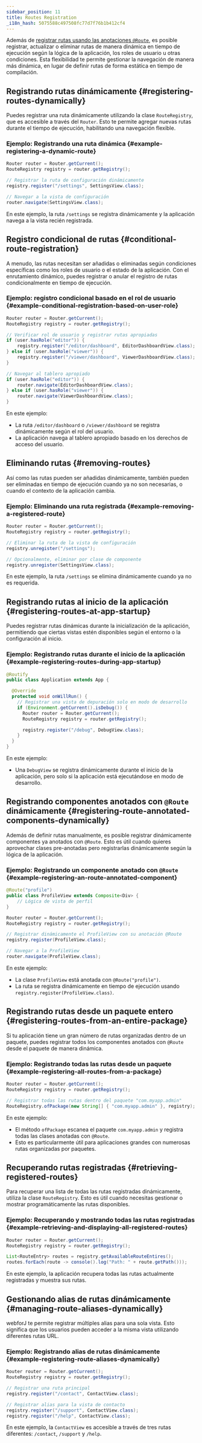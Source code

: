 ```yaml
---
sidebar_position: 11
title: Routes Registration
_i18n_hash: 5075588c497508fc77d7f76b1b412cf4
---
```

Además de [registrar rutas usando las anotaciones `@Route`](./defining-routes), es posible registrar, actualizar o eliminar rutas de manera dinámica en tiempo de ejecución según la lógica de la aplicación, los roles de usuario u otras condiciones. Esta flexibilidad te permite gestionar la navegación de manera más dinámica, en lugar de definir rutas de forma estática en tiempo de compilación.

## Registrando rutas dinámicamente {#registering-routes-dynamically}

Puedes registrar una ruta dinámicamente utilizando la clase `RouteRegistry`, que es accesible a través del `Router`. Esto te permite agregar nuevas rutas durante el tiempo de ejecución, habilitando una navegación flexible.

### Ejemplo: Registrando una ruta dinámica {#example-registering-a-dynamic-route}

```java
Router router = Router.getCurrent();
RouteRegistry registry = router.getRegistry();

// Registrar la ruta de configuración dinámicamente
registry.register("/settings", SettingsView.class);

// Navegar a la vista de configuración
router.navigate(SettingsView.class);
```

En este ejemplo, la ruta `/settings` se registra dinámicamente y la aplicación navega a la vista recién registrada.

## Registro condicional de rutas {#conditional-route-registration}

A menudo, las rutas necesitan ser añadidas o eliminadas según condiciones específicas como los roles de usuario o el estado de la aplicación. Con el enrutamiento dinámico, puedes registrar o anular el registro de rutas condicionalmente en tiempo de ejecución.

### Ejemplo: registro condicional basado en el rol de usuario {#example-conditional-registration-based-on-user-role}

```java
Router router = Router.getCurrent();
RouteRegistry registry = router.getRegistry();

// Verificar rol de usuario y registrar rutas apropiadas
if (user.hasRole("editor")) {
    registry.register("/editor/dashboard", EditorDashboardView.class);
} else if (user.hasRole("viewer")) {
    registry.register("/viewer/dashboard", ViewerDashboardView.class);
}

// Navegar al tablero apropiado
if (user.hasRole("editor")) {
    router.navigate(EditorDashboardView.class);
} else if (user.hasRole("viewer")) {
    router.navigate(ViewerDashboardView.class);
}
```

En este ejemplo:
- La ruta `/editor/dashboard` o `/viewer/dashboard` se registra dinámicamente según el rol del usuario.
- La aplicación navega al tablero apropiado basado en los derechos de acceso del usuario.

## Eliminando rutas {#removing-routes}

Así como las rutas pueden ser añadidas dinámicamente, también pueden ser eliminadas en tiempo de ejecución cuando ya no son necesarias, o cuando el contexto de la aplicación cambia.

### Ejemplo: Eliminando una ruta registrada {#example-removing-a-registered-route}

```java
Router router = Router.getCurrent();
RouteRegistry registry = router.getRegistry();

// Eliminar la ruta de la vista de configuración
registry.unregister("/settings");

// Opcionalmente, eliminar por clase de componente
registry.unregister(SettingsView.class);
```

En este ejemplo, la ruta `/settings` se elimina dinámicamente cuando ya no es requerida.

## Registrando rutas al inicio de la aplicación {#registering-routes-at-app-startup}

Puedes registrar rutas dinámicas durante la inicialización de la aplicación, permitiendo que ciertas vistas estén disponibles según el entorno o la configuración al inicio.

### Ejemplo: Registrando rutas durante el inicio de la aplicación {#example-registering-routes-during-app-startup}

```java
@Routify
public class Application extends App {

  @Override
  protected void onWillRun() {
    // Registrar una vista de depuración solo en modo de desarrollo
    if (Environment.getCurrent().isDebug()) {
      Router router = Router.getCurrent();
      RouteRegistry registry = router.getRegistry();

      registry.register("/debug", DebugView.class);
    }
  }
}
```

En este ejemplo:
- Una `DebugView` se registra dinámicamente durante el inicio de la aplicación, pero solo si la aplicación está ejecutándose en modo de desarrollo.

## Registrando componentes anotados con `@Route` dinámicamente {#registering-route-annotated-components-dynamically}

Además de definir rutas manualmente, es posible registrar dinámicamente componentes ya anotados con `@Route`. Esto es útil cuando quieres aprovechar clases pre-anotadas pero registrarlas dinámicamente según la lógica de la aplicación.

### Ejemplo: Registrando un componente anotado con `@Route` {#example-registering-an-route-annotated-component}

```java
@Route("profile")
public class ProfileView extends Composite<Div> {
    // Lógica de vista de perfil
}

Router router = Router.getCurrent();
RouteRegistry registry = router.getRegistry();

// Registrar dinámicamente el ProfileView con su anotación @Route
registry.register(ProfileView.class);

// Navegar a la ProfileView
router.navigate(ProfileView.class);
```

En este ejemplo:
- La clase `ProfileView` está anotada con `@Route("profile")`.
- La ruta se registra dinámicamente en tiempo de ejecución usando `registry.register(ProfileView.class)`.

## Registrando rutas desde un paquete entero {#registering-routes-from-an-entire-package}

Si tu aplicación tiene un gran número de rutas organizadas dentro de un paquete, puedes registrar todos los componentes anotados con `@Route` desde el paquete de manera dinámica.

### Ejemplo: Registrando todas las rutas desde un paquete {#example-registering-all-routes-from-a-package}

```java
Router router = Router.getCurrent();
RouteRegistry registry = router.getRegistry();

// Registrar todas las rutas dentro del paquete "com.myapp.admin"
RouteRegistry.ofPackage(new String[] { "com.myapp.admin" }, registry);
```

En este ejemplo:
- El método `ofPackage` escanea el paquete `com.myapp.admin` y registra todas las clases anotadas con `@Route`.
- Esto es particularmente útil para aplicaciones grandes con numerosas rutas organizadas por paquetes.

## Recuperando rutas registradas {#retrieving-registered-routes}

Para recuperar una lista de todas las rutas registradas dinámicamente, utiliza la clase `RouteRegistry`. Esto es útil cuando necesitas gestionar o mostrar programáticamente las rutas disponibles.

### Ejemplo: Recuperando y mostrando todas las rutas registradas {#example-retrieving-and-displaying-all-registered-routes}

```java
Router router = Router.getCurrent();
RouteRegistry registry = router.getRegistry();

List<RouteEntry> routes = registry.getAvailableRouteEntires();
routes.forEach(route -> console().log("Path: " + route.getPath()));
```

En este ejemplo, la aplicación recupera todas las rutas actualmente registradas y muestra sus rutas.

## Gestionando alias de rutas dinámicamente {#managing-route-aliases-dynamically}

webforJ te permite registrar múltiples alias para una sola vista. Esto significa que los usuarios pueden acceder a la misma vista utilizando diferentes rutas URL.

### Ejemplo: Registrando alias de rutas dinámicamente {#example-registering-route-aliases-dynamically}

```java
Router router = Router.getCurrent();
RouteRegistry registry = router.getRegistry();

// Registrar una ruta principal
registry.register("/contact", ContactView.class);

// Registrar alias para la vista de contacto
registry.register("/support", ContactView.class);
registry.register("/help", ContactView.class);
```

En este ejemplo, la `ContactView` es accesible a través de tres rutas diferentes: `/contact`, `/support` y `/help`.
